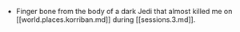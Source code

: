 
- Finger bone from the body of a dark Jedi that almost killed me on [[world.places.korriban.md]] during [[sessions.3.md]].
